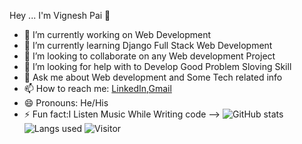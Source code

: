Hey ... 
I'm Vignesh Pai 👋


- 🔭 I’m currently working on Web Development
- 🌱 I’m currently learning Django Full Stack Web Development
- 👯 I’m looking to collaborate on any Web development Project
- 🤔 I’m looking for help with to Develop Good Problem Sloving Skill 
- 💬 Ask me about Web development and Some Tech related info
- 📫 How to reach me: [LinkedIn](https://www.linkedin.com/in/vignesh-p-66b0a7188/),[Gmail](paivignesh17@gmail.com)
- 😄 Pronouns: He/His
- ⚡ Fun fact:I Listen Music While Writing code
-->
![GitHub stats](https://github-readme-stats.vercel.app/api?username=vigneahpai7&show_icons=true&theme=tokyonight)
![Langs used ](https://github-readme-stats.vercel.app/api/top-langs/?username=vigneshpai7&theme=tokyonight)
![Visitor](https://visitor-badge.laobi.icu/badge?page_id=vigneshpai7.vigneshpai7)
